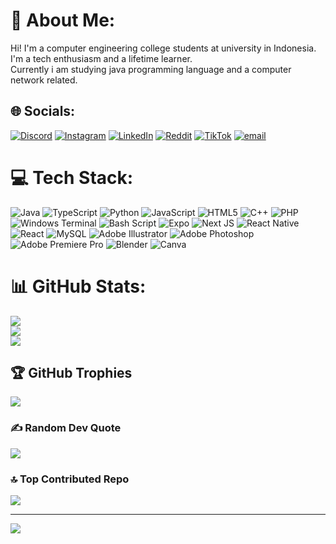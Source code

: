 # 💫 About Me:
Hi! I'm a computer engineering college students at university in Indonesia.<br>I'm a tech enthusiasm and a lifetime learner.<br>Currently i am studying java programming language and a computer network related.<br>


## 🌐 Socials:
[![Discord](https://img.shields.io/badge/Discord-%237289DA.svg?logo=discord&logoColor=white)](https://discord.gg/https://discord.gg/TerKgmrX) [![Instagram](https://img.shields.io/badge/Instagram-%23E4405F.svg?logo=Instagram&logoColor=white)](https://instagram.com/arlammmmm) [![LinkedIn](https://img.shields.io/badge/LinkedIn-%230077B5.svg?logo=linkedin&logoColor=white)](www.linkedin.com/in/aryalambang) [![Reddit](https://img.shields.io/badge/Reddit-%23FF4500.svg?logo=Reddit&logoColor=white)](https://reddit.com/user/spicysss) [![TikTok](https://img.shields.io/badge/TikTok-%23000000.svg?logo=TikTok&logoColor=white)](https://tiktok.com/@spiciestss) [![email](https://img.shields.io/badge/Email-D14836?logo=gmail&logoColor=white)](mailto:aryalambang45@gmail.com) 

# 💻 Tech Stack:
![Java](https://img.shields.io/badge/java-%23ED8B00.svg?style=flat&logo=openjdk&logoColor=white) ![TypeScript](https://img.shields.io/badge/typescript-%23007ACC.svg?style=flat&logo=typescript&logoColor=white) ![Python](https://img.shields.io/badge/python-3670A0?style=flat&logo=python&logoColor=ffdd54) ![JavaScript](https://img.shields.io/badge/javascript-%23323330.svg?style=flat&logo=javascript&logoColor=%23F7DF1E) ![HTML5](https://img.shields.io/badge/html5-%23E34F26.svg?style=flat&logo=html5&logoColor=white) ![C++](https://img.shields.io/badge/c++-%2300599C.svg?style=flat&logo=c%2B%2B&logoColor=white) ![PHP](https://img.shields.io/badge/php-%23777BB4.svg?style=flat&logo=php&logoColor=white) ![Windows Terminal](https://img.shields.io/badge/Windows%20Terminal-%234D4D4D.svg?style=flat&logo=windows-terminal&logoColor=white) ![Bash Script](https://img.shields.io/badge/bash_script-%23121011.svg?style=flat&logo=gnu-bash&logoColor=white) ![Expo](https://img.shields.io/badge/expo-1C1E24?style=flat&logo=expo&logoColor=#D04A37) ![Next JS](https://img.shields.io/badge/Next-black?style=flat&logo=next.js&logoColor=white) ![React Native](https://img.shields.io/badge/react_native-%2320232a.svg?style=flat&logo=react&logoColor=%2361DAFB) ![React](https://img.shields.io/badge/react-%2320232a.svg?style=flat&logo=react&logoColor=%2361DAFB) ![MySQL](https://img.shields.io/badge/mysql-4479A1.svg?style=flat&logo=mysql&logoColor=white) ![Adobe Illustrator](https://img.shields.io/badge/adobe%20illustrator-%23FF9A00.svg?style=flat&logo=adobe%20illustrator&logoColor=white) ![Adobe Photoshop](https://img.shields.io/badge/adobe%20photoshop-%2331A8FF.svg?style=flat&logo=adobe%20photoshop&logoColor=white) ![Adobe Premiere Pro](https://img.shields.io/badge/Adobe%20Premiere%20Pro-9999FF.svg?style=flat&logo=Adobe%20Premiere%20Pro&logoColor=white) ![Blender](https://img.shields.io/badge/blender-%23F5792A.svg?style=flat&logo=blender&logoColor=white) ![Canva](https://img.shields.io/badge/Canva-%2300C4CC.svg?style=flat&logo=Canva&logoColor=white)
# 📊 GitHub Stats:
![](https://github-readme-stats.vercel.app/api?username=aryalr&theme=dark&hide_border=false&include_all_commits=true&count_private=true)<br/>
![](https://github-readme-streak-stats.herokuapp.com/?user=aryalr&theme=dark&hide_border=false)<br/>
![](https://github-readme-stats.vercel.app/api/top-langs/?username=aryalr&theme=dark&hide_border=false&include_all_commits=true&count_private=true&layout=compact)

## 🏆 GitHub Trophies
![](https://github-profile-trophy.vercel.app/?username=aryalr&theme=radical&no-frame=false&no-bg=true&margin-w=4)

### ✍️ Random Dev Quote
![](https://quotes-github-readme.vercel.app/api?type=horizontal&theme=radical)

### 🔝 Top Contributed Repo
![](https://github-contributor-stats.vercel.app/api?username=aryalr&limit=5&theme=dark&combine_all_yearly_contributions=true)

---
[![](https://visitcount.itsvg.in/api?id=aryalr&icon=0&color=0)](https://visitcount.itsvg.in)

<!-- Proudly created with GPRM ( https://gprm.itsvg.in ) -->